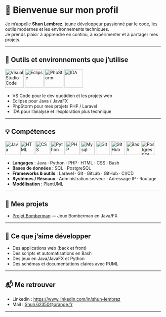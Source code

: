 # 👋 Bienvenue sur mon profil

Je m’appelle **Shun Lembrez**, jeune développeur passionné par le code, les outils modernes et les environnements techniques.  
Je prends plaisir à apprendre en continu, à expérimenter et à partager mes projets.  

---

## 🔧 Outils et environnements que j’utilise

<p align="left">
  <img src="https://github.com/user-attachments/assets/43240e24-b418-4247-9a57-f9b1fcc3508d" alt="Visual Studio Code" width="60"/>
  <img src="https://github.com/user-attachments/assets/1eef0480-fc24-4854-9f7f-7c4a3d3fcae6" alt="Eclipse" width="60"/>
  <img src="https://github.com/user-attachments/assets/79a1f927-72d7-482d-b8ab-9c29430ffd86" alt="PhpStorm" width="60"/>
  <img src="https://github.com/user-attachments/assets/33245ee1-6196-4916-b2c8-b381856b89f6" alt="IDA" width="60"/>
</p>

- VS Code pour le dev quotidien et les projets web
- Eclipse pour Java / JavaFX
- PhpStorm pour mes projets PHP / Laravel  
- IDA pour l’analyse et l’exploration plus technique  

---

## 💡 Compétences

<p align="left">
  <img src="https://github.com/user-attachments/assets/a24f748b-eaf2-4936-9e50-e42e4a1d5ca5" alt="Java" width="45"/>
  <img src="https://github.com/user-attachments/assets/866eac25-7dd7-48fe-9671-f6ee03317650" alt="HTML" width="45"/>
  <img src="https://github.com/user-attachments/assets/ac46017e-bcd1-443f-b965-d6447f4be8cf" alt="CSS" width="45"/>
  <img src="https://github.com/user-attachments/assets/cfd99105-0108-453d-b525-ea65790c068c" alt="Python" width="45"/>
  <img src="https://github.com/user-attachments/assets/21b7d978-23be-49bd-92bb-61439f286feb" alt="PHP" width="45"/>
  <img src="https://github.com/user-attachments/assets/10ada31a-ce0c-4c07-b883-a2dc8a9685bd" alt="Mysql" width="45"/>
  <img src="https://github.com/user-attachments/assets/4cc2304f-7ef9-438c-8521-8212b12ce8b3" alt="Git" width="45"/>
  <img src="https://github.com/user-attachments/assets/fca587ac-6168-4aa1-9607-c240db061ba2" alt="GitHub" width="45"/>
  <img src="https://github.com/user-attachments/assets/a54bbbc1-8de8-4563-905b-1525f6da901f" alt="Bash" width="45"/>
  <img src="https://github.com/user-attachments/assets/5815b793-23a2-4496-aa21-66699a562cbd" alt="PostgresSQL" width="45"/>
</p>

- **Langages** : Java · Python · PHP · HTML · CSS · Bash  
- **Bases de données** : SQL · PostgreSQL  
- **Frameworks & outils** : Laravel · Git · GitLab · GitHub · CI/CD  
- **Systèmes / Réseaux** : Administration serveur · Adressage IP · Routage  
- **Modélisation** : PlantUML  

---

## 📂 Mes projets

- [Projet Bomberman](https://github.com/Shun-codes) — Jeux Bomberman en Java/FX

---

## 🎯 Ce que j’aime développer
- Des applications web (back et front)
- Des scripts et automatisations en Bash
- Des jeux en Java/JavaFX et Python
- Des schémas et documentations claires avec PUML   

---

## 📬 Me retrouver
- Linkedin : https://www.linkedin.com/in/shun-lembrez
- Mail : Shun.62350@orange.fr
 

---
